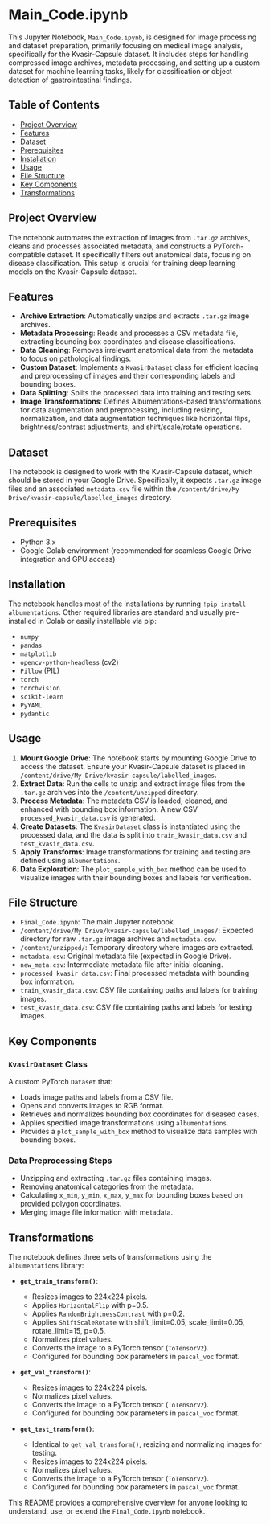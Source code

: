 # Main_Code.ipynb

This Jupyter Notebook, `Main_Code.ipynb`, is designed for image processing and dataset preparation, primarily focusing on medical image analysis, specifically for the Kvasir-Capsule dataset. It includes steps for handling compressed image archives, metadata processing, and setting up a custom dataset for machine learning tasks, likely for classification or object detection of gastrointestinal findings.

## Table of Contents
- [Project Overview](#project-overview)
- [Features](#features)
- [Dataset](#dataset)
- [Prerequisites](#prerequisites)
- [Installation](#installation)
- [Usage](#usage)
- [File Structure](#file-structure)
- [Key Components](#key-components)
- [Transformations](#transformations)

## Project Overview
The notebook automates the extraction of images from `.tar.gz` archives, cleans and processes associated metadata, and constructs a PyTorch-compatible dataset. It specifically filters out anatomical data, focusing on disease classification. This setup is crucial for training deep learning models on the Kvasir-Capsule dataset.

## Features
- **Archive Extraction**: Automatically unzips and extracts `.tar.gz` image archives.
- **Metadata Processing**: Reads and processes a CSV metadata file, extracting bounding box coordinates and disease classifications.
- **Data Cleaning**: Removes irrelevant anatomical data from the metadata to focus on pathological findings.
- **Custom Dataset**: Implements a `KvasirDataset` class for efficient loading and preprocessing of images and their corresponding labels and bounding boxes.
- **Data Splitting**: Splits the processed data into training and testing sets.
- **Image Transformations**: Defines Albumentations-based transformations for data augmentation and preprocessing, including resizing, normalization, and data augmentation techniques like horizontal flips, brightness/contrast adjustments, and shift/scale/rotate operations.

## Dataset
The notebook is designed to work with the Kvasir-Capsule dataset, which should be stored in your Google Drive. Specifically, it expects `.tar.gz` image files and an associated `metadata.csv` file within the `/content/drive/My Drive/kvasir-capsule/labelled_images` directory.

## Prerequisites
- Python 3.x
- Google Colab environment (recommended for seamless Google Drive integration and GPU access)

## Installation
The notebook handles most of the installations by running `!pip install albumentations`. Other required libraries are standard and usually pre-installed in Colab or easily installable via pip:
- `numpy`
- `pandas`
- `matplotlib`
- `opencv-python-headless` (cv2)
- `Pillow` (PIL)
- `torch`
- `torchvision`
- `scikit-learn`
- `PyYAML`
- `pydantic`

## Usage
1.  **Mount Google Drive**: The notebook starts by mounting Google Drive to access the dataset. Ensure your Kvasir-Capsule dataset is placed in `/content/drive/My Drive/kvasir-capsule/labelled_images`.
2.  **Extract Data**: Run the cells to unzip and extract image files from the `.tar.gz` archives into the `/content/unzipped` directory.
3.  **Process Metadata**: The metadata CSV is loaded, cleaned, and enhanced with bounding box information. A new CSV `processed_kvasir_data.csv` is generated.
4.  **Create Datasets**: The `KvasirDataset` class is instantiated using the processed data, and the data is split into `train_kvasir_data.csv` and `test_kvasir_data.csv`.
5.  **Apply Transforms**: Image transformations for training and testing are defined using `albumentations`.
6.  **Data Exploration**: The `plot_sample_with_box` method can be used to visualize images with their bounding boxes and labels for verification.

## File Structure
- `Final_Code.ipynb`: The main Jupyter notebook.
- `/content/drive/My Drive/kvasir-capsule/labelled_images/`: Expected directory for raw `.tar.gz` image archives and `metadata.csv`.
- `/content/unzipped/`: Temporary directory where images are extracted.
- `metadata.csv`: Original metadata file (expected in Google Drive).
- `new_meta.csv`: Intermediate metadata file after initial cleaning.
- `processed_kvasir_data.csv`: Final processed metadata with bounding box information.
- `train_kvasir_data.csv`: CSV file containing paths and labels for training images.
- `test_kvasir_data.csv`: CSV file containing paths and labels for testing images.

## Key Components

### `KvasirDataset` Class
A custom PyTorch `Dataset` that:
- Loads image paths and labels from a CSV file.
- Opens and converts images to RGB format.
- Retrieves and normalizes bounding box coordinates for diseased cases.
- Applies specified image transformations using `albumentations`.
- Provides a `plot_sample_with_box` method to visualize data samples with bounding boxes.

### Data Preprocessing Steps
- Unzipping and extracting `.tar.gz` files containing images.
- Removing anatomical categories from the metadata.
- Calculating `x_min`, `y_min`, `x_max`, `y_max` for bounding boxes based on provided polygon coordinates.
- Merging image file information with metadata.

## Transformations

The notebook defines three sets of transformations using the `albumentations` library:

-   **`get_train_transform()`**:
    -   Resizes images to 224x224 pixels.
    -   Applies `HorizontalFlip` with p=0.5.
    -   Applies `RandomBrightnessContrast` with p=0.2.
    -   Applies `ShiftScaleRotate` with shift\_limit=0.05, scale\_limit=0.05, rotate\_limit=15, p=0.5.
    -   Normalizes pixel values.
    -   Converts the image to a PyTorch tensor (`ToTensorV2`).
    -   Configured for bounding box parameters in `pascal_voc` format.

-   **`get_val_transform()`**:
    -   Resizes images to 224x224 pixels.
    -   Normalizes pixel values.
    -   Converts the image to a PyTorch tensor (`ToTensorV2`).
    -   Configured for bounding box parameters in `pascal_voc` format.

-   **`get_test_transform()`**:
    -   Identical to `get_val_transform()`, resizing and normalizing images for testing.
    -   Resizes images to 224x224 pixels.
    -   Normalizes pixel values.
    -   Converts the image to a PyTorch tensor (`ToTensorV2`).
    -   Configured for bounding box parameters in `pascal_voc` format.

This README provides a comprehensive overview for anyone looking to understand, use, or extend the `Final_Code.ipynb` notebook.
